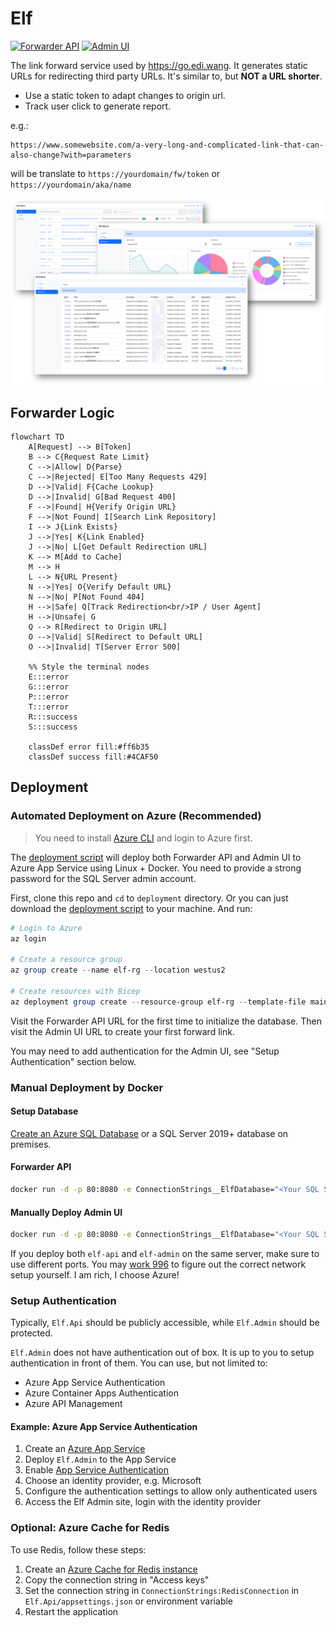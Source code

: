 # Elf

[![Forwarder API](https://github.com/EdiWang/Elf/actions/workflows/docker-api.yml/badge.svg)](https://github.com/EdiWang/Elf/actions/workflows/docker-api.yml) 
[![Admin UI](https://github.com/EdiWang/Elf/actions/workflows/docker-admin.yml/badge.svg)](https://github.com/EdiWang/Elf/actions/workflows/docker-admin.yml)


The link forward service used by https://go.edi.wang. It generates static URLs for redirecting third party URLs. It's similar to, but **NOT a URL shorter**. 

- Use a static token to adapt changes to origin url.
- Track user click to generate report.

e.g.:

```
https://www.somewebsite.com/a-very-long-and-complicated-link-that-can-also-change?with=parameters
```

will be translate to `https://yourdomain/fw/token` or `https://yourdomain/aka/name`

![image](./docs/screenshot.png)

## Forwarder Logic

```mermaid
flowchart TD
    A[Request] --> B[Token]
    B --> C{Request Rate Limit}
    C -->|Allow| D{Parse}
    C -->|Rejected| E[Too Many Requests 429]
    D -->|Valid| F{Cache Lookup}
    D -->|Invalid| G[Bad Request 400]
    F -->|Found| H{Verify Origin URL}
    F -->|Not Found| I[Search Link Repository]
    I --> J{Link Exists}
    J -->|Yes| K{Link Enabled}
    J -->|No| L[Get Default Redirection URL]
    K --> M[Add to Cache]
    M --> H
    L --> N{URL Present}
    N -->|Yes| O{Verify Default URL}
    N -->|No| P[Not Found 404]
    H -->|Safe| Q[Track Redirection<br/>IP / User Agent]
    H -->|Unsafe| G
    Q --> R[Redirect to Origin URL]
    O -->|Valid| S[Redirect to Default URL]
    O -->|Invalid| T[Server Error 500]
    
    %% Style the terminal nodes
    E:::error
    G:::error
    P:::error
    T:::error
    R:::success
    S:::success
    
    classDef error fill:#ff6b35
    classDef success fill:#4CAF50
```
## Deployment

### Automated Deployment on Azure (Recommended)

> You need to install [Azure CLI](https://learn.microsoft.com/en-us/cli/azure/install-azure-cli?view=azure-cli-latest&WT.mc_id=AZ-MVP-5002809) and login to Azure first.

The [deployment script](./deployment/main.bicep) will deploy both Forwarder API and Admin UI to Azure App Service using Linux + Docker. You need to provide a strong password for the SQL Server admin account.

First, clone this repo and `cd` to `deployment` directory. Or you can just download the [deployment script](./deployment/main.bicep) to your machine. And run:

```powershell
# Login to Azure
az login

# Create a resource group
az group create --name elf-rg --location westus2

# Create resources with Bicep
az deployment group create --resource-group elf-rg --template-file main.bicep --parameters sqlAdminPassword=<Your Strong Password>
```

Visit the Forwarder API URL for the first time to initialize the database. Then visit the Admin UI URL to create your first forward link. 

You may need to add authentication for the Admin UI, see "Setup Authentication" section below.

### Manual Deployment by Docker

#### Setup Database

[Create an Azure SQL Database](https://docs.microsoft.com/en-us/azure/sql-database/sql-database-single-database-get-started?WT.mc_id=AZ-MVP-5002809) or a SQL Server 2019+ database on premises.

#### Forwarder API

```bash
docker run -d -p 80:8080 -e ConnectionStrings__ElfDatabase="<Your SQL Server Connection String>" --name elf-api ediwang/elf:latest
```

#### Manually Deploy Admin UI

```bash
docker run -d -p 80:8080 -e ConnectionStrings__ElfDatabase="<Your SQL Server Connection String>" --name elf-admin ediwang/elf-admin:latest
```

If you deploy both `elf-api` and `elf-admin` on the same server, make sure to use different ports. You may [work 996](https://996.icu/) to figure out the correct network setup yourself. I am rich, I choose Azure!

### Setup Authentication

Typically, `Elf.Api` should be publicly accessible, while `Elf.Admin` should be protected.

`Elf.Admin` does not have authentication out of box. It is up to you to setup authentication in front of them. You can use, but not limited to:

- Azure App Service Authentication
- Azure Container Apps Authentication
- Azure API Management

#### Example: Azure App Service Authentication

1. Create an [Azure App Service](https://docs.microsoft.com/en-us/azure/app-service/quickstart-dotnetcore?WT.mc_id=AZ-MVP-5002809)
2. Deploy `Elf.Admin` to the App Service
3. Enable [App Service Authentication](https://docs.microsoft.com/en-us/azure/app-service/overview-authentication-authorization?WT.mc_id=AZ-MVP-5002809)
4. Choose an identity provider, e.g. Microsoft
5. Configure the authentication settings to allow only authenticated users
6. Access the Elf Admin site, login with the identity provider

### Optional: Azure Cache for Redis

To use Redis, follow these steps:

1. Create an [Azure Cache for Redis instance](https://docs.microsoft.com/en-us/azure/azure-cache-for-redis/cache-overview?WT.mc_id=AZ-MVP-5002809)
2. Copy the connection string in "Access keys"
3. Set the connection string in `ConnectionStrings:RedisConnection` in `Elf.Api/appsettings.json` or environment variable
4. Restart the application
